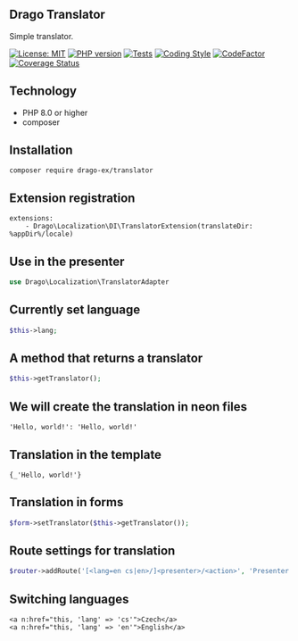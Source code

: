 ## Drago Translator
Simple translator.

[![License: MIT](https://img.shields.io/badge/License-MIT-yellow.svg)](https://raw.githubusercontent.com/drago-ex/translator/master/license.md)
[![PHP version](https://badge.fury.io/ph/drago-ex%2Ftranslator.svg)](https://badge.fury.io/ph/drago-ex%2Ftranslator)
[![Tests](https://github.com/drago-ex/translator/actions/workflows/tests.yml/badge.svg)](https://github.com/drago-ex/translator/actions/workflows/tests.yml)
[![Coding Style](https://github.com/drago-ex/translator/actions/workflows/coding-style.yml/badge.svg)](https://github.com/drago-ex/translator/actions/workflows/coding-style.yml)
[![CodeFactor](https://www.codefactor.io/repository/github/drago-ex/translator/badge)](https://www.codefactor.io/repository/github/drago-ex/translator)
[![Coverage Status](https://coveralls.io/repos/github/drago-ex/translator/badge.svg?branch=master)](https://coveralls.io/github/drago-ex/translator?branch=master)

## Technology
- PHP 8.0 or higher
- composer

## Installation
```
composer require drago-ex/translator
```

## Extension registration
```neon
extensions:
	- Drago\Localization\DI\TranslatorExtension(translateDir: %appDir%/locale)
```

## Use in the presenter
```php
use Drago\Localization\TranslatorAdapter
```

## Currently set language
```php
$this->lang;
```

## A method that returns a translator
```php
$this->getTranslator();
```

## We will create the translation in neon files
```neon
'Hello, world!': 'Hello, world!'
```

## Translation in the template
```latte
{_'Hello, world!'}
```

## Translation in forms
```php
$form->setTranslator($this->getTranslator());
```

## Route settings for translation
```php
$router->addRoute('[<lang=en cs|en>/]<presenter>/<action>', 'Presenter:action');
```

## Switching languages
```latte
<a n:href="this, 'lang' => 'cs'">Czech</a>
<a n:href="this, 'lang' => 'en'">English</a>
```
